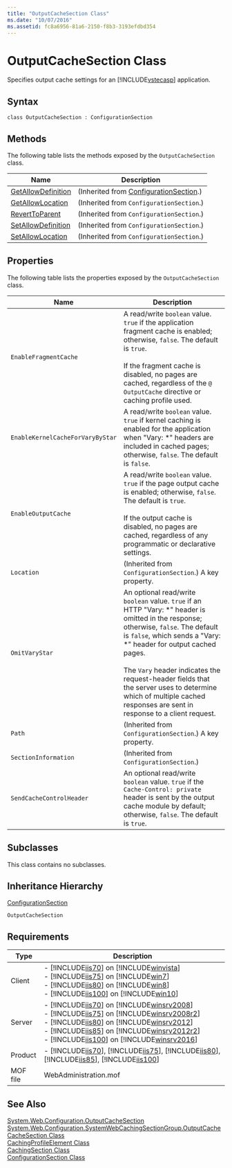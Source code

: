 ```yaml
---
title: "OutputCacheSection Class"
ms.date: "10/07/2016"
ms.assetid: fc8a6956-81a6-2150-f8b3-3193efdbd354
---
```

# OutputCacheSection Class
Specifies output cache settings for an [!INCLUDE[vstecasp](../wmi-provider/includes/vstecasp-md.md)] application.  
  
## Syntax  
  
```vbs  
class OutputCacheSection : ConfigurationSection  
```  
  
## Methods  
 The following table lists the methods exposed by the `OutputCacheSection` class.  
  
|Name|Description|  
|----------|-----------------|  
|[GetAllowDefinition](../wmi-provider/configurationsection-getallowdefinition-method.md)|(Inherited from [ConfigurationSection](../wmi-provider/configurationsection-class.md).)|  
|[GetAllowLocation](../wmi-provider/configurationsection-getallowlocation-method.md)|(Inherited from `ConfigurationSection`.)|  
|[RevertToParent](../wmi-provider/configurationsection-reverttoparent-method.md)|(Inherited from `ConfigurationSection`.)|  
|[SetAllowDefinition](../wmi-provider/configurationsection-setallowdefinition-method.md)|(Inherited from `ConfigurationSection`.)|  
|[SetAllowLocation](../wmi-provider/configurationsection-setallowlocation-method.md)|(Inherited from `ConfigurationSection`.)|  
  
## Properties  
 The following table lists the properties exposed by the `OutputCacheSection` class.  
  
|Name|Description|  
|----------|-----------------|  
|`EnableFragmentCache`|A read/write `boolean` value. `true` if the application fragment cache is enabled; otherwise, `false`. The default is `true`.<br /><br /> If the fragment cache is disabled, no pages are cached, regardless of the `@ OutputCache` directive or caching profile used.|  
|`EnableKernelCacheForVaryByStar`|A read/write `boolean` value. `true` if kernel caching is enabled for the application when "Vary: *" headers are included in cached pages; otherwise, `false`. The default is `false`.|  
|`EnableOutputCache`|A read/write `boolean` value. `true` if the page output cache is enabled; otherwise, `false`. The default is `true`.<br /><br /> If the output cache is disabled, no pages are cached, regardless of any programmatic or declarative settings.|  
|`Location`|(Inherited from `ConfigurationSection`.) A key property.|  
|`OmitVaryStar`|An optional read/write `boolean` value. `true` if an HTTP "Vary: *" header is omitted in the response; otherwise, `false`. The default is `false`, which sends a "Vary: \*" header for output cached pages.<br /><br /> The `Vary` header indicates the request-header fields that the server uses to determine which of multiple cached responses are sent in response to a client request.|  
|`Path`|(Inherited from `ConfigurationSection`.) A key property.|  
|`SectionInformation`|(Inherited from `ConfigurationSection`.)|  
|`SendCacheControlHeader`|An optional read/write `boolean` value. `true` if the `Cache-Control: private` header is sent by the output cache module by default; otherwise, `false`. The default is `true`.|  
  
## Subclasses  
 This class contains no subclasses.  
  
## Inheritance Hierarchy  
 [ConfigurationSection](../wmi-provider/configurationsection-class.md)  
  
 `OutputCacheSection`  
  
## Requirements  
  
|Type|Description|  
|----------|-----------------|  
|Client|-   [!INCLUDE[iis70](../wmi-provider/includes/iis70-md.md)] on [!INCLUDE[winvista](../wmi-provider/includes/winvista-md.md)]<br />-   [!INCLUDE[iis75](../wmi-provider/includes/iis75-md.md)] on [!INCLUDE[win7](../wmi-provider/includes/win7-md.md)]<br />-   [!INCLUDE[iis80](../wmi-provider/includes/iis80-md.md)] on [!INCLUDE[win8](../wmi-provider/includes/win8-md.md)]<br />-   [!INCLUDE[iis100](../wmi-provider/includes/iis100-md.md)] on [!INCLUDE[win10](../wmi-provider/includes/win10-md.md)]|  
|Server|-   [!INCLUDE[iis70](../wmi-provider/includes/iis70-md.md)] on [!INCLUDE[winsrv2008](../wmi-provider/includes/winsrv2008-md.md)]<br />-   [!INCLUDE[iis75](../wmi-provider/includes/iis75-md.md)] on [!INCLUDE[winsrv2008r2](../wmi-provider/includes/winsrv2008r2-md.md)]<br />-   [!INCLUDE[iis80](../wmi-provider/includes/iis80-md.md)] on [!INCLUDE[winsrv2012](../wmi-provider/includes/winsrv2012-md.md)]<br />-   [!INCLUDE[iis85](../wmi-provider/includes/iis85-md.md)] on [!INCLUDE[winsrv2012r2](../wmi-provider/includes/winsrv2012r2-md.md)]<br />-   [!INCLUDE[iis100](../wmi-provider/includes/iis100-md.md)] on [!INCLUDE[winsrv2016](../wmi-provider/includes/winsrv2016-md.md)]|  
|Product|-   [!INCLUDE[iis70](../wmi-provider/includes/iis70-md.md)], [!INCLUDE[iis75](../wmi-provider/includes/iis75-md.md)], [!INCLUDE[iis80](../wmi-provider/includes/iis80-md.md)], [!INCLUDE[iis85](../wmi-provider/includes/iis85-md.md)], [!INCLUDE[iis100](../wmi-provider/includes/iis100-md.md)]|  
|MOF file|WebAdministration.mof|  
  
## See Also  
 [System.Web.Configuration.OutputCacheSection](/dotnet/api/system.web.configuration.outputcachesection)
 [System.Web.Configuration.SystemWebCachingSectionGroup.OutputCache](/dotnet/api/system.web.configuration.systemwebcachingsectiongroup.outputcache)   
 [CacheSection Class](../wmi-provider/cachesection-class.md)   
 [CachingProfileElement Class](../wmi-provider/cachingprofileelement-class.md)   
 [CachingSection Class](../wmi-provider/cachingsection-class.md)   
 [ConfigurationSection Class](../wmi-provider/configurationsection-class.md)
